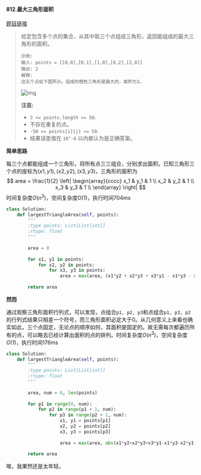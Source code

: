 #### 812.最大三角形面积
[题目链接](https://leetcode-cn.com/problems/largest-triangle-area/)
> 给定包含多个点的集合，从其中取三个点组成三角形，返回能组成的最大三角形的面积。
>
> ```
> 示例:
> 输入: points = [[0,0],[0,1],[1,0],[0,2],[2,0]]
> 输出: 2
> 解释: 
> 这五个点如下图所示。组成的橙色三角形是最大的，面积为2。
> ```
>
> ![img](https://s3-lc-upload.s3.amazonaws.com/uploads/2018/04/04/1027.png)
>
> **注意:**
>
> - `3 <= points.length <= 50`.
> - 不存在重复的点。
> -  `-50 <= points[i][j] <= 50`.
> - 结果误差值在 `10^-6` 以内都认为是正确答案。

**简单思路**

每三个点都能组成一个三角形，将所有点三三组合，分别求出面积。已知三角形三个点的座标为$(x1, y1), (x2, y2), (x3, y3)$，三角形的面积为
$$
area = \frac{1}{2}
	   \left|
       \begin{array}{cccc}
    	x_1 & y_1 & 1 \\
   	 	x_2 & y_2 & 1 \\
    	x_3 & y_3 & 1 \\
    	\end{array}
    	\right|
$$
时间复杂度$O(n^3)$，空间复杂度O$(1)$，执行时间704ms

```python
class Solution:
    def largestTriangleArea(self, points):
        """
        :type points: List[List[int]]
        :rtype: float
        """
        
        area = 0
        
        for x1, y1 in points:
            for x2, y2 in points:
                for x3, y3 in points:
                    area = max(area, (x1*y2 + x2*y3 + x3*y1 - x1*y3 - x2*y1 - x3*y2) / 2)
                    
        return area
```

**然而**

通过观察三角形面积行列式，可以发现，点组合```p1, p2, p3```和点组合```p1, p3, p2```的行列式结果只相差一个符号，而三角形面积必定大于0。从几何意义上来看也确实如此，三个点固定，无论点的顺序如何，其面积是固定的。故无需每次都遍历所有的点，可以略去已经计算出面积的点的排列。时间复杂度$O(n^3)$，空间复杂度$O(1)$，执行时间176ms

```python
class Solution:
    def largestTriangleArea(self, points):
        """
        :type points: List[List[int]]
        :rtype: float
        """
        
        area, num = 0, len(points)
        
        for p1 in range(0, num):
            for p2 in range(p1 + 1, num):
                for p3 in range(p2 + 1, num):
                    x1, y1 = points[p1]
                    x2, y2 = points[p2]
                    x3, y3 = points[p3]
                    
                    area = max(area, abs(x1*y2+x2*y3+x3*y1-x1*y3-x2*y1-x3*y2) / 2)
                    
        return area
```

唉，我果然还是太年轻。